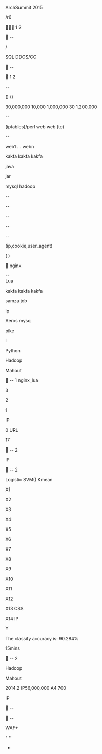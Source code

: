 ArchSummit 2015

 /r6


1 2

 -- 


 /
 


 SQL  DDOS/CC

 -- 


1 2



--  

 ()   () 

30,000,000 10,000
1,000,000 30
1,200,000 



--  

(iptables)/perl  web web (tc)



--  

web1 ... webn

kakfa kakfa kakfa



java





jar



mysql hadoop  



--  



-- 



--  

  




--  





--  

 (ip,cookie,user_agent)

( )

 nginx

--  
Lua

kakfa kakfa kakfa

samza job 

 

 

 ip

Aeros  mysq

pike

l

 

Python
 

Hadoop

Mahout
 

 



 --  1 nginx_lua 

3

2

 
 

1

   IP

0  URL  

17

 --  2 

 

IP















 --  2 

Logistic SVM() Kmean



X1 

X2 

X3 

X4 

X5 

X6 

X7 

X8 

X9 

X10 

X11 

X12 

X13 CSS

X14 IP

Y



The classify accuracy is:
90.284%


15mins

 --  2 

Hadoop

Mahout
 

 



2014.2
IP56,000,000 A4 700

IP
 

 --  
   

 -- 

 WAF+

" "

+

